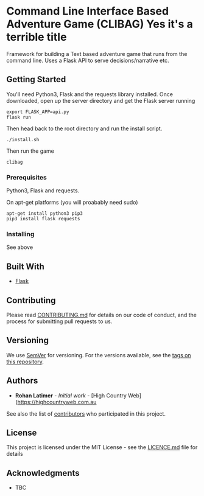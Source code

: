 # Command Line Interface Based Adventure Game (CLIBAG) Yes it's a terrible title

Framework for building a Text based adventure game that runs from the command line. Uses a Flask API to serve decisions/narrative etc.

## Getting Started

You'll need Python3, Flask and the requests library installed. Once downloaded, open up the server directory and get the Flask server running

```
export FLASK_APP=api.py
flask run
```

Then head back to the root directory and run the install script.

```
./install.sh
```

Then run the game
```
clibag
```

### Prerequisites

Python3, Flask and requests.

On apt-get platforms (you will proabably need sudo)

```
apt-get install python3 pip3
pip3 install flask requests
```

### Installing

See above


## Built With

* [Flask](http://flask.pocoo.org/)

## Contributing

Please read [CONTRIBUTING.md](CONTRUBUTING.md) for details on our code of conduct, and the process for submitting pull requests to us.

## Versioning

We use [SemVer](http://semver.org/) for versioning. For the versions available, see the [tags on this repository](https://github.com/hcw-rohan/clibag/tags). 

## Authors

* **Rohan Latimer** - *Initial work* - [High Country Web](https://highcountryweb.com.au

See also the list of [contributors](https://github.com/hcw-rohan/clibag/contributors) who participated in this project.

## License

This project is licensed under the MIT License - see the [LICENCE.md](LICENCE.md) file for details

## Acknowledgments

* TBC
